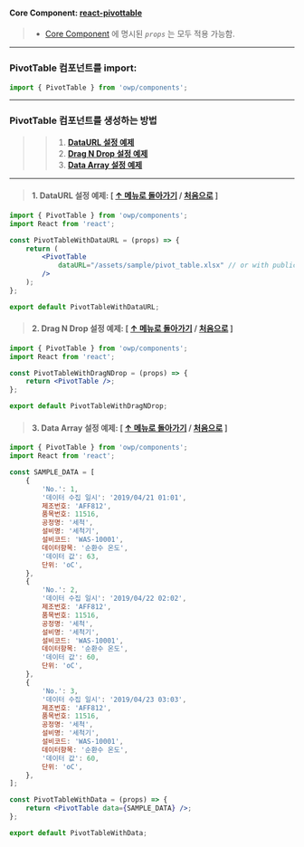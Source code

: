 #### Core Component: **[react-pivottable](https://github.com/plotly/react-pivottable)**

> -   [Core Component](https://github.com/plotly/react-pivottable#properties-and-layered-architecture) 에 명시된 _`props`_ 는 모두 적용 가능함.

---

### PivotTable 컴포넌트를 import:

```js static
import { PivotTable } from 'owp/components';
```

---

### PivotTable 컴포넌트를 생성하는 방법

> > 1. **[DataURL 설정 예제](#1-dataurl------pivottable-----pivottable-)**
> > 2. **[Drag N Drop 설정 예제](#2-drag-n-drop------pivottable-----pivottable-)**
> > 3. **[Data Array 설정 예제](#3-data-array------pivottable-----pivottable-)**

---

> #### 1. DataURL 설정 예제: **[ [↑ 메뉴로 돌아가기](#pivottable---) / [처음으로](#pivottable) ]**

```jsx static
import { PivotTable } from 'owp/components';
import React from 'react';

const PivotTableWithDataURL = (props) => {
    return (
        <PivotTable
            dataURL="/assets/sample/pivot_table.xlsx" // or with public domain origin ex) https://.../sample.xlsx
        />
    );
};

export default PivotTableWithDataURL;
```

> #### 2. Drag N Drop 설정 예제: **[ [↑ 메뉴로 돌아가기](#pivottable---) / [처음으로](#pivottable) ]**

```jsx static
import { PivotTable } from 'owp/components';
import React from 'react';

const PivotTableWithDragNDrop = (props) => {
    return <PivotTable />;
};

export default PivotTableWithDragNDrop;
```

> #### 3. Data Array 설정 예제: **[ [↑ 메뉴로 돌아가기](#pivottable---) / [처음으로](#pivottable) ]**

```jsx static
import { PivotTable } from 'owp/components';
import React from 'react';

const SAMPLE_DATA = [
    {
        'No.': 1,
        '데이터 수집 일시': '2019/04/21 01:01',
        제조번호: 'AFF812',
        품목번호: 11516,
        공정명: '세척',
        설비명: '세척기',
        설비코드: 'WAS-10001',
        데이터항목: '순환수 온도',
        '데이터 값': 63,
        단위: 'oC',
    },
    {
        'No.': 2,
        '데이터 수집 일시': '2019/04/22 02:02',
        제조번호: 'AFF812',
        품목번호: 11516,
        공정명: '세척',
        설비명: '세척기',
        설비코드: 'WAS-10001',
        데이터항목: '순환수 온도',
        '데이터 값': 60,
        단위: 'oC',
    },
    {
        'No.': 3,
        '데이터 수집 일시': '2019/04/23 03:03',
        제조번호: 'AFF812',
        품목번호: 11516,
        공정명: '세척',
        설비명: '세척기',
        설비코드: 'WAS-10001',
        데이터항목: '순환수 온도',
        '데이터 값': 60,
        단위: 'oC',
    },
];

const PivotTableWithData = (props) => {
    return <PivotTable data={SAMPLE_DATA} />;
};

export default PivotTableWithData;
```

